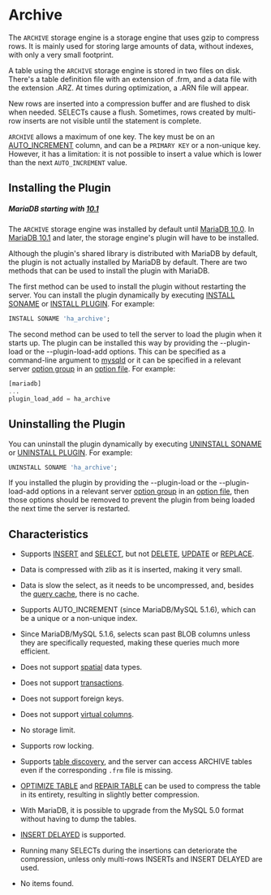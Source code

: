 # Archive

The `ARCHIVE` storage engine is a storage engine that uses gzip to compress rows. It is mainly used for storing large amounts of data, without indexes, with only a very small footprint.

A table using the `ARCHIVE` storage engine is stored in two files on disk. There's a table definition file with an extension of .frm, and a data file with the extension .ARZ. At times during optimization, a .ARN file will appear.

New rows are inserted into a compression buffer and are flushed to disk when needed. SELECTs cause a flush. Sometimes, rows created by multi-row inserts are not visible until the statement is complete.

`ARCHIVE` allows a maximum of one key. The key must be on an [AUTO_INCREMENT](/columns-storage-engines-and-plugins/data-types/auto_increment) column, and can be a `PRIMARY KEY` or a non-unique key. However, it has a limitation: it is not possible to insert a value which is lower than the next `AUTO_INCREMENT` value.

## Installing the Plugin

##### MariaDB starting with [10.1](/kb/en/what-is-mariadb-101/)

The `ARCHIVE` storage engine was installed by default until [MariaDB 10.0](/kb/en/what-is-mariadb-100/). In [MariaDB 10.1](/kb/en/what-is-mariadb-101/) and later, the storage engine's plugin will have to be installed.

Although the plugin's shared library is distributed with MariaDB by default, the plugin is not actually installed by MariaDB by default. There are two methods that can be used to install the plugin with MariaDB.

The first method can be used to install the plugin without restarting the server. You can install the plugin dynamically by executing [INSTALL SONAME](/sql-statements-structure/sql-statements/administrative-sql-statements/plugin-sql-statements/install-soname) or [INSTALL PLUGIN](/sql-statements-structure/sql-statements/administrative-sql-statements/plugin-sql-statements/install-plugin). For example:

```sql
INSTALL SONAME 'ha_archive';
```

The second method can be used to tell the server to load the plugin when it starts up. The plugin can be installed this way by providing the <a undefined>--plugin-load</a> or the <a undefined>--plugin-load-add</a> options. This can be specified as a command-line argument to [mysqld](/mariadb-administration/getting-installing-and-upgrading-mariadb/starting-and-stopping-mariadb/mysqld-options) or it can be specified in a relevant server [option group](/kb/en/configuring-mariadb-with-option-files/#option-groups) in an [option file](/mariadb-administration/getting-installing-and-upgrading-mariadb/configuring-mariadb-with-option-files). For example:

```sql
[mariadb]
...
plugin_load_add = ha_archive
```

## Uninstalling the Plugin

You can uninstall the plugin dynamically by executing [UNINSTALL SONAME](/sql-statements-structure/sql-statements/administrative-sql-statements/plugin-sql-statements/uninstall-soname) or [UNINSTALL PLUGIN](/sql-statements-structure/sql-statements/administrative-sql-statements/plugin-sql-statements/uninstall-plugin). For example:

```sql
UNINSTALL SONAME 'ha_archive';
```

If you installed the plugin by providing the <a undefined>--plugin-load</a> or the <a undefined>--plugin-load-add</a> options in a relevant server [option group](/kb/en/configuring-mariadb-with-option-files/#option-groups) in an [option file](/mariadb-administration/getting-installing-and-upgrading-mariadb/configuring-mariadb-with-option-files), then those options should be removed to prevent the plugin from being loaded the next time the server is restarted.

## Characteristics

- Supports [INSERT](/sql-statements-structure/sql-statements/data-manipulation/inserting-loading-data/insert) and [SELECT](/sql-statements-structure/sql-statements/data-manipulation/selecting-data/select), but not [DELETE](/sql-statements-structure/sql-statements/data-manipulation/changing-deleting-data/delete), [UPDATE](/sql-statements-structure/sql-statements/data-manipulation/changing-deleting-data/update) or [REPLACE](/sql-statements-structure/sql-statements/data-manipulation/changing-deleting-data/replace).
- Data is compressed with zlib as it is inserted, making it very small.
- Data is slow the select, as it needs to be uncompressed, and, besides the [query cache](/replication/optimization-and-tuning/buffers-caches-and-threads/query-cache), there is no cache.
- Supports AUTO_INCREMENT (since MariaDB/MySQL 5.1.6), which can be a unique or a non-unique index.
- Since MariaDB/MySQL 5.1.6, selects scan past BLOB columns unless they are specifically requested, making these queries much more efficient.
- Does not support [spatial](/kb/en/spatial/) data types.
- Does not support [transactions](/sql-statements-structure/sql-statements/transactions).
- Does not support foreign keys.
- Does not support [virtual columns](/kb/en/virtual-columns/).
- No storage limit.
- Supports row locking.
- Supports [table discovery](/columns-storage-engines-and-plugins/storage-engines/storage-engines-storage-engine-development/table-discovery), and the server can access ARCHIVE tables even if the corresponding `.frm` file is missing.
- [OPTIMIZE TABLE](/replication/optimization-and-tuning/optimizing-tables/optimize-table) and [REPAIR TABLE](/sql-statements-structure/sql-statements/table-statements/repair-table) can be used to compress the table in its entirety, resulting in slightly better compression.
- With MariaDB, it is possible to upgrade from the MySQL 5.0 format without having to dump the tables.
- [INSERT DELAYED](/sql-statements-structure/sql-statements/data-manipulation/inserting-loading-data/insert-delayed) is supported.
- Running many SELECTs during the insertions can deteriorate the compression, unless only multi-rows INSERTs and INSERT DELAYED are used.

- No items found.